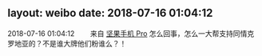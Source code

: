 layout: weibo
date: 2018-07-16 01:04:12
---
<meta name="referrer" content="no-referrer" />

2018-07-16 01:04:12  &nbsp;&nbsp;&nbsp;&nbsp;&nbsp;&nbsp; 来自 <a href="http://app.weibo.com/t/feed/Z4AgP" rel="nofollow">坚果手机 Pro</a>
怎么回事，怎么一大帮支持同情克罗地亚的？不是谁大牌他们粉谁么？！ ​​​

